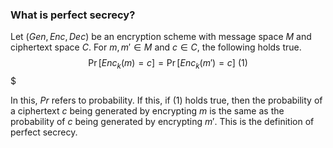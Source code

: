 ### What is perfect secrecy?

Let $(Gen, Enc, Dec)$ be an encryption scheme with message space $M$ and ciphertext space $C$. For $m, m' \in M$ and $c\in C$, the following holds true. 
$$
\Pr[Enc_k(m) = c] = \Pr[Enc_k(m') = c] \text{ (1)}
$$$

In this, $Pr$ refers to probability. If this, if $(1)$ holds true, then the probability of a ciphertext $c$ being generated by encrypting $m$ is the same as the probability of $c$ being generated by encrypting $m'$. This is the definition of perfect secrecy.